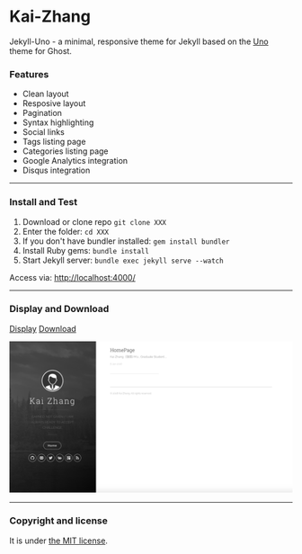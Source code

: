 # Kai-Zhang

Jekyll-Uno - a minimal, responsive theme for Jekyll based on the [Uno](https://github.com/daleanthony/Uno) theme for Ghost.


### Features

* Clean layout
* Resposive layout
* Pagination
* Syntax highlighting
* Social links
* Tags listing page
* Categories listing page
* Google Analytics integration
* Disqus integration

---

### Install and Test

1. Download or clone repo `git clone XXX`
2. Enter the folder: `cd XXX`
3. If you don't have bundler installed: `gem install bundler`
3. Install Ruby gems: `bundle install`
4. Start Jekyll server: `bundle exec jekyll serve --watch`

Access via: [http://localhost:4000/](http://localhost:4000/)

---

### Display and Download

[Display](https://1146976048qq.github.io/)
[Download](https://github.com/1146976048qq/1146976048qq.github.io)

![jekyll-uno - free Jekyll theme](/screenshot.png)

---

### Copyright and license

It is under [the MIT license](/LICENSE).
